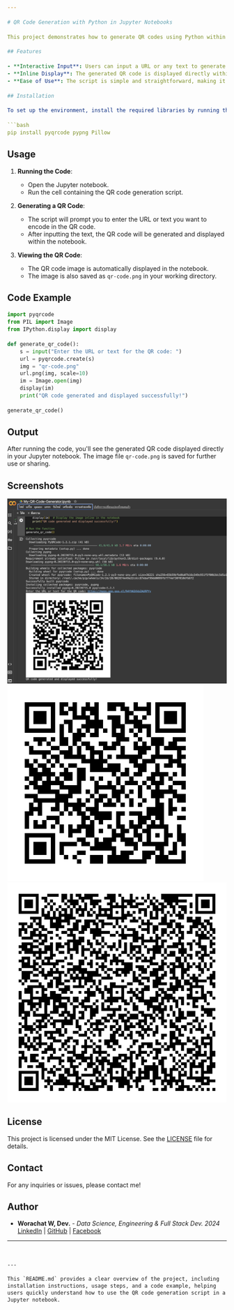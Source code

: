 ```yaml
---

# QR Code Generation with Python in Jupyter Notebooks

This project demonstrates how to generate QR codes using Python within a Jupyter notebook, focusing on providing the best user interface (UI) and user experience (UX).

## Features

- **Interactive Input**: Users can input a URL or any text to generate a QR code.
- **Inline Display**: The generated QR code is displayed directly within the notebook for immediate feedback.
- **Ease of Use**: The script is simple and straightforward, making it accessible for users with minimal coding experience.

## Installation

To set up the environment, install the required libraries by running the following commands:

```bash
pip install pyqrcode pypng Pillow
```

## Usage

1. **Running the Code**:
    - Open the Jupyter notebook.
    - Run the cell containing the QR code generation script.
  
2. **Generating a QR Code**:
    - The script will prompt you to enter the URL or text you want to encode in the QR code.
    - After inputting the text, the QR code will be generated and displayed within the notebook.

3. **Viewing the QR Code**:
    - The QR code image is automatically displayed in the notebook.
    - The image is also saved as `qr-code.png` in your working directory.

## Code Example

```python
import pyqrcode
from PIL import Image
from IPython.display import display

def generate_qr_code():
    s = input("Enter the URL or text for the QR code: ")
    url = pyqrcode.create(s)
    img = "qr-code.png"
    url.png(img, scale=10)
    im = Image.open(img)
    display(im)
    print("QR code generated and displayed successfully!")

generate_qr_code()
```

## Output

After running the code, you'll see the generated QR code displayed directly in your Jupyter notebook. The image file `qr-code.png` is saved for further use or sharing.

## Screenshots

![QR code Generation](./image00.png)
![QR code Generation](./image01.png)
![QR code Generation](./image02.png)

## License

This project is licensed under the MIT License. See the [LICENSE](LICENSE) file for details.

## Contact

For any inquiries or issues, please contact me!

## Author

- **Worachat W, Dev.** - *Data Science, Engineering & Full Stack Dev. 2024*  
  [LinkedIn](https://www.linkedin.com/in/brainwaves-your-ai-playground-82155961/) | [GitHub](https://github.com/worachat-dev) | [Facebook](https://web.facebook.com/NutriCious.Thailand)

---
```


---

This `README.md` provides a clear overview of the project, including installation instructions, usage steps, and a code example, helping users quickly understand how to use the QR code generation script in a Jupyter notebook.
